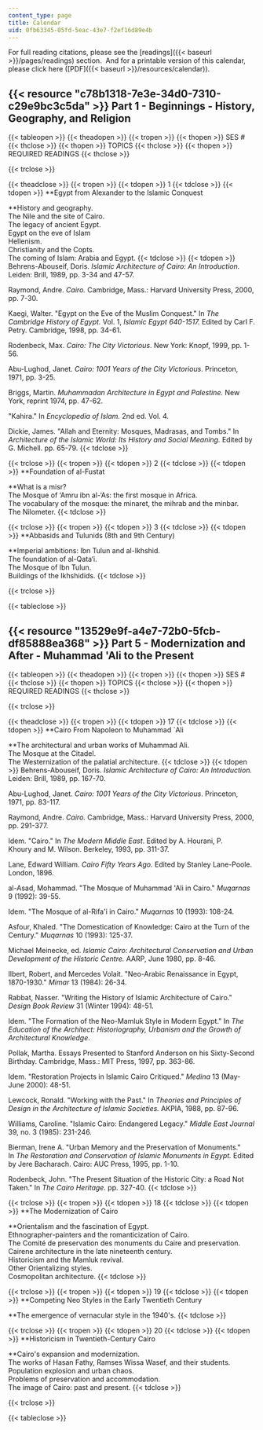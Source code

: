 ```yaml
---
content_type: page
title: Calendar
uid: 0fb63345-05fd-5eac-43e7-f2ef16d89e4b
---
```


For full reading citations, please see the [readings]({{< baseurl >}}/pages/readings) section.  And for a printable version of this calendar, please click here ([PDF]({{< baseurl >}}/resources/calendar)).

{{< resource "c78b1318-7e3e-34d0-7310-c29e9bc3c5da" >}} Part 1 - Beginnings - History, Geography, and Religion
--------------------------------------------------------------------------------------------------------------------------------------------------------------------------------------------------

{{< tableopen >}}
{{< theadopen >}}
{{< tropen >}}
{{< thopen >}}
SES #
{{< thclose >}}
{{< thopen >}}
TOPICS
{{< thclose >}}
{{< thopen >}}
REQUIRED READINGS
{{< thclose >}}

{{< trclose >}}

{{< theadclose >}}
{{< tropen >}}
{{< tdopen >}}
1
{{< tdclose >}}
{{< tdopen >}}
**Egypt from Alexander to the Islamic Conquest  
  
**History and geography.  
The Nile and the site of Cairo.  
The legacy of ancient Egypt.  
Egypt on the eve of Islam  
Hellenism.  
Christianity and the Copts.  
The coming of Islam: Arabia and Egypt.
{{< tdclose >}}
{{< tdopen >}}
Behrens-Abouseif, Doris. _Islamic Architecture of Cairo: An Introduction._ Leiden: Brill, 1989, pp. 3-34 and 47-57.  
  
Raymond, Andre. _Cairo._ Cambridge, Mass.: Harvard University Press, 2000, pp. 7-30.  
  
Kaegi, Walter. "Egypt on the Eve of the Muslim Conquest." In _The Cambridge History of Egypt._ Vol. 1, _Islamic Egypt 640-1517._ Edited by Carl F. Petry. Cambridge, 1998, pp. 34-61.  
  
Rodenbeck, Max. _Cairo: The City Victorious_. New York: Knopf, 1999, pp. 1-56.  
  
Abu-Lughod, Janet. _Cairo: 1001 Years of the City Victorious_. Princeton, 1971, pp. 3-25.  
  
Briggs, Martin. _Muhammadan Architecture in Egypt and Palestine._ New York, reprint 1974, pp. 47-62.  
  
"Kahira." In _Encyclopedia of Islam._ 2nd ed. Vol. 4.  
  
Dickie, James. "Allah and Eternity: Mosques, Madrasas, and Tombs." In _Architecture of the Islamic World: Its History and Social Meaning._ Edited by G. Michell. pp. 65-79.
{{< tdclose >}}

{{< trclose >}}
{{< tropen >}}
{{< tdopen >}}
2
{{< tdclose >}}
{{< tdopen >}}
**Foundation of al-Fustat  
  
**What is a misr?  
The Mosque of ‘Amru ibn al-‘As: the first mosque in Africa.  
The vocabulary of the mosque: the minaret, the mihrab and the minbar.  
The Nilometer.
{{< tdclose >}}

{{< trclose >}}
{{< tropen >}}
{{< tdopen >}}
3
{{< tdclose >}}
{{< tdopen >}}
**Abbasids and Tulunids (8th and 9th Century)  
  
**Imperial ambitions: Ibn Tulun and al-Ikhshid.  
The foundation of al-Qata‘i.  
The Mosque of Ibn Tulun.  
Buildings of the Ikhshidids.
{{< tdclose >}}

{{< trclose >}}

{{< tableclose >}}

  
{{< resource "13529e9f-a4e7-72b0-5fcb-df85888ea368" >}} Part 5 - Modernization and After - Muhammad 'Ali to the Present
-----------------------------------------------------------------------------------------------------------------------------------------------------------------------------------------------------------------------

{{< tableopen >}}
{{< theadopen >}}
{{< tropen >}}
{{< thopen >}}
SES #
{{< thclose >}}
{{< thopen >}}
TOPICS
{{< thclose >}}
{{< thopen >}}
REQUIRED READINGS
{{< thclose >}}

{{< trclose >}}

{{< theadclose >}}
{{< tropen >}}
{{< tdopen >}}
17
{{< tdclose >}}
{{< tdopen >}}
**Cairo From Napoleon to Muhammad &grave;Ali  
  
**The architectural and urban works of Muhammad Ali.  
The Mosque at the Citadel.  
The Westernization of the palatial architecture.
{{< tdclose >}}
{{< tdopen >}}
Behrens-Abouseif, Doris. _Islamic Architecture of Cairo: An Introduction._ Leiden: Brill, 1989, pp. 167-70.  
  
Abu-Lughod, Janet. _Cairo: 1001 Years of the City Victorious_. Princeton, 1971, pp. 83-117.  
  
Raymond, Andre. _Cairo._ Cambridge, Mass.: Harvard University Press, 2000, pp. 291-377.  
  
Idem. "Cairo." In _The Modern Middle East_. Edited by A. Hourani, P. Khoury and M. Wilson. Berkeley, 1993, pp. 311-37.  
  
Lane, Edward William. _Cairo Fifty Years Ago._ Edited by Stanley Lane-Poole. London, 1896.  
  
al-Asad, Mohammad. "The Mosque of Muhammad 'Ali in Cairo." _Muqarnas_ 9 (1992): 39-55.  
  
Idem. "The Mosque of al-Rifa'i in Cairo." _Muqarnas_ 10 (1993): 108-24.  
  
Asfour, Khaled. "The Domestication of Knowledge: Cairo at the Turn of the Century." _Muqarnas_ 10 (1993): 125-37.  
  
Michael Meinecke, ed. _Islamic Cairo: Architectural Conservation and Urban Development of the Historic Centre._ AARP, June 1980, pp. 8-46.  
  
Ilbert, Robert, and Mercedes Volait. "Neo-Arabic Renaissance in Egypt, 1870-1930." _Mimar_ 13 (1984): 26-34.  
  
Rabbat, Nasser. "Writing the History of Islamic Architecture of Cairo." _Design Book Review_ 31 (Winter 1994): 48-51.  
  
Idem. "The Formation of the Neo-Mamluk Style in Modern Egypt." In _The Education of the Architect: Historiography, Urbanism and the Growth of Architectural Knowledge_.  
  
Pollak, Martha. Essays Presented to Stanford Anderson on his Sixty-Second Birthday. Cambridge, Mass.: MIT Press, 1997, pp. 363-86.  
  
Idem. "Restoration Projects in Islamic Cairo Critiqued." _Medina_ 13 (May-June 2000): 48-51.  
  
Lewcock, Ronald. "Working with the Past." In _Theories and Principles of Design in the Architecture of Islamic Societies._ AKPIA, 1988, pp. 87-96.  
  
Williams, Caroline. "Islamic Cairo: Endangered Legacy." _Middle East Journal_ 39, no. 3 (1985): 231-246.  
  
Bierman, Irene A. "Urban Memory and the Preservation of Monuments." In _The Restoration and Conservation of Islamic Monuments in Egypt._ Edited by Jere Bacharach. Cairo: AUC Press, 1995, pp. 1-10.  
  
Rodenbeck, John. "The Present Situation of the Historic City: a Road Not Taken." In _The Cairo Heritage._ pp. 327-40.
{{< tdclose >}}

{{< trclose >}}
{{< tropen >}}
{{< tdopen >}}
18
{{< tdclose >}}
{{< tdopen >}}
**The Modernization of Cairo  
  
**Orientalism and the fascination of Egypt.  
Ethnographer-painters and the romanticization of Cairo.  
The Comité de preservation des monuments du Caire and preservation.  
Cairene architecture in the late nineteenth century.  
Historicism and the Mamluk revival.  
Other Orientalizing styles.  
Cosmopolitan architecture.
{{< tdclose >}}

{{< trclose >}}
{{< tropen >}}
{{< tdopen >}}
19
{{< tdclose >}}
{{< tdopen >}}
**Competing Neo Styles in the Early Twentieth Century  
  
**The emergence of vernacular style in the 1940's.
{{< tdclose >}}

{{< trclose >}}
{{< tropen >}}
{{< tdopen >}}
20
{{< tdclose >}}
{{< tdopen >}}
**Historicism in Twentieth-Century Cairo  
  
**Cairo's expansion and modernization.  
The works of Hasan Fathy, Ramses Wissa Wasef, and their students.  
Population explosion and urban chaos.  
Problems of preservation and accommodation.  
The image of Cairo: past and present.
{{< tdclose >}}

{{< trclose >}}

{{< tableclose >}}